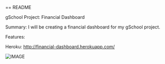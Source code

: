 == README

gSchool Project: Financial Dashboard

Summary: I will be creating a financial dashboard for my gSchool project.

Features:

Heroku: http://financial-dashboard.herokuapp.com/

![IMAGE]()
